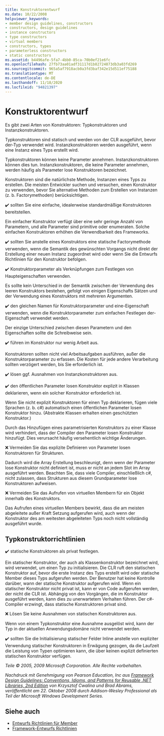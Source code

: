 ```yaml
---
title: Konstruktorentwurf
ms.date: 10/22/2008
helpviewer_keywords:
- member design guidelines, constructors
- constructors, design guidelines
- instance constructors
- type constructors
- virtual members
- constructors, types
- parameterless constructors
- static constructors
ms.assetid: b4496afe-5fa7-4bb0-85ca-70b0ef21e6fc
ms.openlocfilehash: 27fb73aa01adf31117d1b82724873db3a03fd269
ms.sourcegitcommit: 965a5af7918acb0a3fd3baf342e15d511ef75188
ms.translationtype: MT
ms.contentlocale: de-DE
ms.lasthandoff: 11/18/2020
ms.locfileid: "94821397"
---
```

# <a name="constructor-design"></a>Konstruktorentwurf

Es gibt zwei Arten von Konstruktoren: Typkonstruktoren und Instanzkonstruktoren.

Typkonstruktoren sind statisch und werden von der CLR ausgeführt, bevor der-Typ verwendet wird. Instanzkonstruktoren werden ausgeführt, wenn eine Instanz eines Typs erstellt wird.

Typkonstruktoren können keine Parameter annehmen. Instanzkonstruktoren können dies tun. Instanzkonstruktoren, die keine Parameter annehmen, werden häufig als Parameter lose Konstruktoren bezeichnet.

Konstruktoren sind die natürlichste Methode, Instanzen eines Typs zu erstellen. Die meisten Entwickler suchen und versuchen, einen Konstruktor zu verwenden, bevor Sie alternative Methoden zum Erstellen von Instanzen (z. b. Factorymethoden) berücksichtigen.

✔️ sollten Sie eine einfache, idealerweise standardmäßige Konstruktoren bereitstellen.

Ein einfacher Konstruktor verfügt über eine sehr geringe Anzahl von Parametern, und alle Parameter sind primitive oder enumeraten. Solche einfachen Konstruktoren erhöhen die Verwendbarkeit des Frameworks.

✔️ sollten Sie anstelle eines Konstruktors eine statische Factorymethode verwenden, wenn die Semantik des gewünschten Vorgangs nicht direkt der Erstellung einer neuen Instanz zugeordnet wird oder wenn Sie die Entwurfs Richtlinien für den Konstruktor befolgen.

✔️ Konstruktorparameter als Verknüpfungen zum Festlegen von Haupteigenschaften verwenden.

Es sollte kein Unterschied in der Semantik zwischen der Verwendung des leeren Konstruktors bestehen, gefolgt von einigen Eigenschafts Sätzen und der Verwendung eines Konstruktors mit mehreren Argumenten.

✔️ den gleichen Namen für Konstruktorparameter und eine-Eigenschaft verwenden, wenn die Konstruktorparameter zum einfachen Festlegen der-Eigenschaft verwendet werden.

Der einzige Unterschied zwischen diesen Parametern und den Eigenschaften sollte die Schreibweise sein.

✔️ führen im Konstruktor nur wenig Arbeit aus.

Konstruktoren sollten nicht viel Arbeitsaufgaben ausführen, außer die Konstruktorparameter zu erfassen. Die Kosten für jede andere Verarbeitung sollten verzögert werden, bis Sie erforderlich ist.

✔️ lösen ggf. Ausnahmen von Instanzkonstruktoren aus.

✔️ den öffentlichen Parameter losen Konstruktor explizit in Klassen deklarieren, wenn ein solcher Konstruktor erforderlich ist.

Wenn Sie nicht explizit Konstruktoren für einen Typ deklarieren, fügen viele Sprachen (z. b. c#) automatisch einen öffentlichen Parameter losen Konstruktor hinzu. (Abstrakte Klassen erhalten einen geschützten Konstruktor.)

Durch das Hinzufügen eines parametrisierten Konstruktors zu einer Klasse wird verhindert, dass der Compiler den Parameter losen Konstruktor hinzufügt. Dies verursacht häufig versehentlich wichtige Änderungen.

❌ Vermeiden Sie das explizite Definieren von Parameter losen Konstruktoren für Strukturen.

Dadurch wird die Array Erstellung beschleunigt, denn wenn der Parameter lose Konstruktor nicht definiert ist, muss er nicht an jedem Slot im Array ausgeführt werden. Beachten Sie, dass viele Compiler, einschließlich c#, nicht zulassen, dass Strukturen aus diesem Grundparameter lose Konstruktoren aufweisen.

❌ Vermeiden Sie das Aufrufen von virtuellen Membern für ein Objekt innerhalb des Konstruktors.

Das Aufrufen eines virtuellen Members bewirkt, dass die am meisten abgeleitete außer Kraft Setzung aufgerufen wird, auch wenn der Konstruktor des am weitesten abgeleiteten Typs noch nicht vollständig ausgeführt wurde.

## <a name="type-constructor-guidelines"></a>Typkonstruktorrichtlinien

✔️ statische Konstruktoren als privat festlegen.

Ein statischer Konstruktor, der auch als Klassenkonstruktor bezeichnet wird, wird verwendet, um einen Typ zu initialisieren. Die CLR ruft den statischen Konstruktor auf, bevor die erste Instanz des Typs erstellt wird oder statische Member dieses Typs aufgerufen werden. Der Benutzer hat keine Kontrolle darüber, wann der statische Konstruktor aufgerufen wird. Wenn ein statischer Konstruktor nicht privat ist, kann er von Code aufgerufen werden, der nicht die CLR ist. Abhängig von den Vorgängen, die im Konstruktor ausgeführt werden, kann dies zu unerwartetem Verhalten führen. Der c#-Compiler erzwingt, dass statische Konstruktoren privat sind.

❌ Lösen Sie keine Ausnahmen von statischen Konstruktoren aus.

Wenn von einem Typkonstruktor eine Ausnahme ausgelöst wird, kann der Typ in der aktuellen Anwendungsdomäne nicht verwendet werden.

✔️ sollten Sie die Initialisierung statischer Felder Inline anstelle von expliziter Verwendung statischer Konstruktoren in Erwägung gezogen, da die Laufzeit die Leistung von Typen optimieren kann, die über keinen explizit definierten statischen Konstruktor verfügen.

*Teile © 2005, 2009 Microsoft Corporation. Alle Rechte vorbehalten.*

*Nachdruck mit Genehmigung von Pearson Education, Inc aus [Framework Design Guidelines: Conventions, Idioms, and Patterns for Reusable .NET Libraries, 2nd Edition](https://www.informit.com/store/framework-design-guidelines-conventions-idioms-and-9780321545619) von Krzysztof Cwalina und Brad Abrams, veröffentlicht am 22. Oktober 2008 durch Addison-Wesley Professional als Teil der Microsoft Windows Development Series.*

## <a name="see-also"></a>Siehe auch

- [Entwurfs Richtlinien für Member](member.md)
- [Framework-Entwurfs Richtlinien](index.md)
